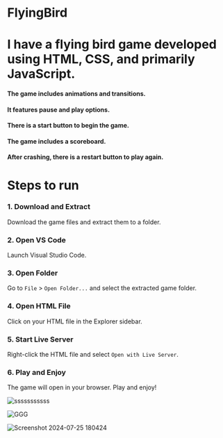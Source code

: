 # FlyingBird

<h1>I have a flying bird game developed using HTML, CSS, and primarily JavaScript.</h1>



<h4>The game includes animations and transitions.</h4>

<h4>It features pause and play options.</h4>
<h4>There is a start button to begin the game.</h4>
<h4>The game includes a scoreboard.</h4>
 <h4>After crashing, there is a restart button to play again.</h4>


<h1>Steps to run </h1>

<h3>1. Download and Extract</h3>
<p>Download the game files and extract them to a folder.</p>

<h3>2. Open VS Code</h3>
<p>Launch Visual Studio Code.</p>

<h3>3. Open Folder</h3>
<p>Go to <code>File</code> > <code>Open Folder...</code> and select the extracted game folder.</p>

<h3>4. Open HTML File</h3>
<p>Click on your HTML file in the Explorer sidebar.</p>

<h3>5. Start Live Server</h3>
<p>Right-click the HTML file and select <code>Open with Live Server</code>.</p>

<h3>6. Play and Enjoy</h3>
<p>The game will open in your browser. Play and enjoy!</p>



![sssssssssss](https://github.com/user-attachments/assets/1d00a0ff-8815-4135-b515-c1a5f4d222f2)





![GGG](https://github.com/user-attachments/assets/d76b5709-b855-4775-b728-902178c2727d)




![Screenshot 2024-07-25 180424](https://github.com/user-attachments/assets/39209908-4187-4a13-a4b5-1c82746e0f71)
